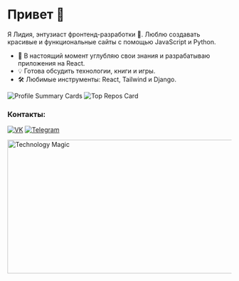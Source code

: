 # Привет 👋

Я Лидия, энтузиаст фронтенд-разработки 🎨. Люблю создавать красивые и функциональные сайты с помощью JavaScript и Python.

- 🌱 В настоящий момент углубляю свои знания и разрабатываю приложения на React.
- 💡 Готова обсудить технологии, книги и игры.
- 🛠 Любимые инструменты: React, Tailwind и Django.
  

![Profile Summary Cards](https://github-profile-summary-cards.vercel.app/api/cards/profile-details?username=LydiaEire&theme=default)
![Top Repos Card](https://github-profile-summary-cards.vercel.app/api/cards/repos-per-language?username=LydiaEire&theme=default)


### Контакты:

[![VK](https://img.shields.io/badge/VK-@lydia_eire-blue)](https://vk.com/lydia_eire)
[![Telegram](https://img.shields.io/badge/Telegram-@Lydia__Eire-blue)](https://t.me/Lydia_Eire)

<img src="https://www.intertronics.co.uk/wp-content/uploads/2016/03/Technology-magic.jpg" alt="Technology Magic" width="600" height="300">
